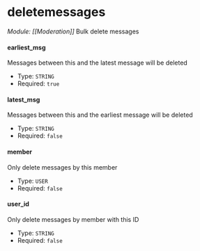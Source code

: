 # deletemessages
*Module: [[Moderation]]*
Bulk delete messages
#### earliest_msg
Messages between this and the latest message will be deleted
- Type: `STRING`
- Required: `true`
#### latest_msg
Messages between this and the earliest message will be deleted
- Type: `STRING`
- Required: `false`
#### member
Only delete messages by this member
- Type: `USER`
- Required: `false`
#### user_id
Only delete messages by member with this ID
- Type: `STRING`
- Required: `false`